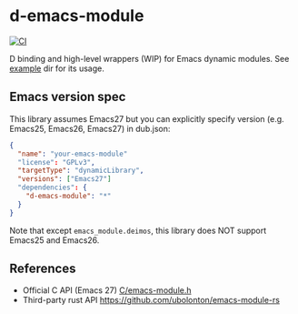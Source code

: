 # d-emacs-module

[![CI](https://github.com/ShigekiKarita/d-emacs-module/actions/workflows/ci.yml/badge.svg)](https://github.com/ShigekiKarita/d-emacs-module/actions/workflows/ci.yml)

D binding and high-level wrappers (WIP) for Emacs dynamic modules.
See [example](example) dir for its usage.

## Emacs version spec

This library assumes Emacs27 but you can explicitly specify version (e.g. Emacs25, Emacs26, Emacs27) in dub.json:

```json
{
  "name": "your-emacs-module"
  "license": "GPLv3",
  "targetType": "dynamicLibrary",
  "versions": ["Emacs27"]
  "dependencies": {
    "d-emacs-module": "*"
  }
}
```

Note that except `emacs_module.deimos`, this library does NOT support Emacs25 and Emacs26.

## References

- Official C API (Emacs 27) [C/emacs-module.h](C/emacs-module.h)
- Third-party rust API https://github.com/ubolonton/emacs-module-rs
